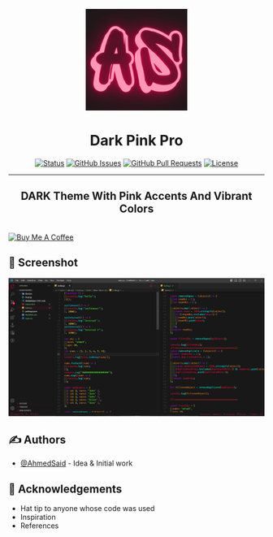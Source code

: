 <p align="center">
  <a href="" rel="noopener">
 <img width=200px height=200px src="As.png" alt="Project logo"></a>
</p>

<h1 align="center">Dark Pink Pro</h1>

<div align="center">

[![Status](https://img.shields.io/badge/status-active-success.svg)]()
[![GitHub Issues](https://img.shields.io/github/issues/ahmeddsaid/darkpinkpro)](https://github.com/AhmeddSaid/darkpinkpro/issues)
[![GitHub Pull Requests](https://img.shields.io/github/issues-pr/kylelobo/The-Documentation-Compendium.svg)](https://github.com/AhmeddSaid/darkpinkpro/pulls)
[![License](https://img.shields.io/badge/license-MIT-blue.svg)](/LICENSE)

</div>

---

<h2 align="center"> DARK Theme With Pink Accents And Vibrant Colors
    <br>
</h2>

<br>
<div >
<a href="https://www.buymeacoffee.com/ahmedsaid" target="_blank"><img src="https://cdn.buymeacoffee.com/buttons/default-orange.png" alt="Buy Me A Coffee" height="41" width="174"></a>
</div>

## 💖 Screenshot <a name = "deployment"></a>

<img width=600px src="Screenshot.png">

## ✍️ Authors <a name = "authors"></a>

- [@AhmedSaid](https://github.com/AhmeddSaid) - Idea & Initial work

## 🎉 Acknowledgements <a name = "acknowledgement"></a>

- Hat tip to anyone whose code was used
- Inspiration
- References
